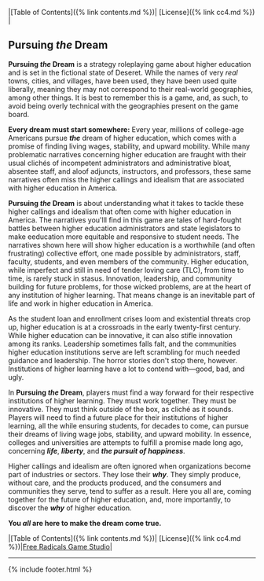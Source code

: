 |[Table of Contents]({% link contents.md %})| [License]({% link cc4.md %}) |

## Pursuing *the* Dream
**Pursuing *the* Dream** is a strategy roleplaying game about higher education and is set in the fictional state of Deseret. While the names of very *real* towns, cities, and villages, have been used, they have been used quite liberally, meaning they may not correspond to their real-world geographies, among other things. It is best to remember this is a game, and, as such, to avoid being overly technical with the geographies present on the game board. 

**Every dream must start somewhere:** Every year, millions of college-age Americans pursue ***the*** dream of higher education, which comes with a promise of finding living wages, stability, and upward mobility. While many problematic narratives concerning higher education are fraught with their usual clichés of incompetent administrators and administrative bloat, absentee staff, and aloof adjuncts, instructors, and professors, these same narratives often miss the higher callings and idealism that are associated with higher education in America. 

**Pursuing *the* Dream** is about understanding what it takes to tackle these higher callings and idealism that often come with higher education in America. The narratives you'lll find in this game are tales of hard-fought battles between higher education administrators and state legislators to make eeducation more equitable and responsive to student needs. The narratives shown here will show higher education is a worthwhile (and often frustrating) collective effort, one made possible by administrators, staff, faculty, students, and even members of the community. Higher education, while imperfect and still in need of tender loving care (TLC), from time to time, is rarely stuck in stasus. Innovation, leadership, and community building for future problems, for those wicked problems, are at the heart of any institution of higher learning. That means change is an inevitable part of life and work in higher education in America. 

As the student loan and enrollment crises loom and existential threats crop up, higher education is at a crossroads in the early twenty-first century. While higher education can be innovative, it can also stifle innovation among its ranks. Leadership sometimes falls falt, and the communities higher education institutions serve are left scrambling for much needed guidance and leadership. The horror stories don't stop there, however. Institutions of higher learning have a lot to contend with—good, bad, and ugly. 

In **Pursuing *the* Dream**, players must find a way forward for their respective institutions of higher learning. They must work together. They must be innovative. They must think outside of the box, as cliché as it sounds. Players will need to find a future place for their institutions of higher learning, all the while ensuring students, for decades to come, can pursue their dreams of living wage jobs, stability, and upward mobility. In essence, colleges and universities are attempts to fulfill a promise made long ago, concerning ***life***, ***liberty***, and ***the pursuit of happiness***.

Higher callings and idealism are often ignored when organizations become part of industries or sectors. They lose their ***why***. They simply produce, without care, and the products produced, and the consumers and communities they serve, tend to suffer as a result. Here you all are, coming together for the future of higher education, and, more importantly, to discover the ***why*** of higher education. 

**You *all* are here to make the dream come true.**

|[Table of Contents]({% link contents.md %})| [License]({% link cc4.md %})|[Free Radicals Game Studio](https://americanethos.xyz)|

---
{% include footer.html %}
